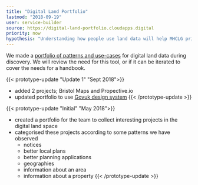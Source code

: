 ```yaml
---
title: "Digital Land Portfolio"
lastmod: "2018-09-19"
user: service-builder
source: https://digital-land-portfolio.cloudapps.digital
priority: now
hypothesis: "Understanding how people use land data will help MHCLG prioritise their open data efforts"
---
```


We made a [portfolio of patterns and use-cases](https://digital-land-portfolio.cloudapps.digital/) for digital land data during discovery. We will review the need for this tool, or if it can be iterated to cover the needs for a handbook.

{{< prototype-update "Update 1" "Sept 2018">}}
* added 2 projects; Bristol Maps and Propective.io
* updated portfolio to use [Govuk design system](https://design-system.service.gov.uk)
{{< /prototype-update >}}

{{< prototype-update "Initial" "May 2018">}}
* created a portfolio for the team to collect interesting projects in the digital land space
* categorised these projects according to some patterns we have observed
  * notices
  * better local plans
  * better planning applications
  * geographies
  * information about an area
  * information about a property
{{< /prototype-update >}}